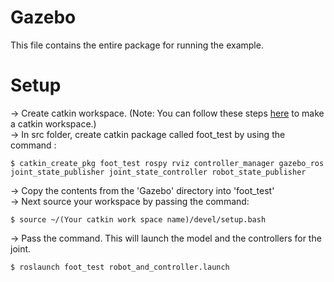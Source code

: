 # Gazebo
This file contains the entire package for running the example. 

# Setup
-> Create catkin workspace. (Note: You can follow these steps [here](http://wiki.ros.org/catkin/Tutorials/create_a_workspace) to make a catkin workspace.) \
-> In src folder, create catkin package called foot_test by using the command :
 ```
$ catkin_create_pkg foot_test rospy rviz controller_manager gazebo_ros joint_state_publisher joint_state_controller robot_state_publisher
 ```
-> Copy the contents from the 'Gazebo' directory into 'foot_test'\
-> Next source your workspace by passing the command:
```
$ source ~/(Your catkin work space name)/devel/setup.bash
```
-> Pass the command. This will launch the model and the controllers for the joint.
```
$ roslaunch foot_test robot_and_controller.launch
```
